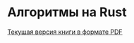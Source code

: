 # Алгоритмы на Rust

[Текущая версия книги в формате PDF](https://github.com/user-attachments/files/17578299/algorithms-in-rust.pdf)

